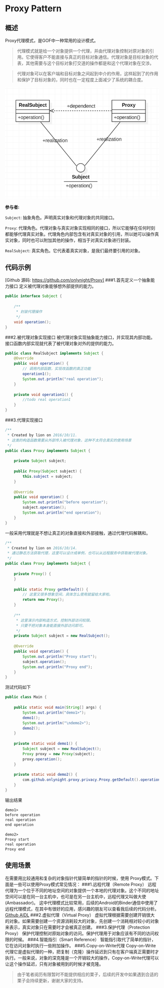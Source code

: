 Proxy Pattern
=============

概述
----
Proxy代理模式，是GOF中一种常用的设计模式。

>代理模式就是给一个对象提供一个代理，并由代理对象控制对原对象的引用。它使得客户不能直接与真正的目标对象通信。代理对象是目标对象的代表，其他需要与这个目标对象打交道的操作都是和这个代理对象在交涉。

>代理对象可以在客户端和目标对象之间起到中介的作用，这样起到了的作用和保护了目标对象的，同时也在一定程度上面减少了系统的耦合度。

![uml类图](./images/uml.png)

**参与者:**

```Subject```: 抽象角色。声明真实对象和代理对象的共同接口。

```Proxy```: 代理角色。代理对象与真实对象实现相同的接口，所以它能够在任何时刻都能够代理真实对象。代理角色内部包含有对真实对象的引用，所以她可以操作真实对象，同时也可以附加其他的操作，相当于对真实对象进行封装。

```RealSubject```: 真实角色。它代表着真实对象，是我们最终要引用的对象。

代码示例
-------
[Github 源码: https://github.com/onlynight/Proxy]
###1.首先定义一个抽象能力接口
定义被代理对象能够想外部提供的能力。

```java
public interface Subject {

    /**
     * 封装代理操作
     */
    void operation();
}
```

###2.被代理对象实现接口
被代理对象实现抽象能力接口，并实现其内部功能。接口函数内部实现就代表了被代理对象对外的提供的能力。

```java
public class RealSubject implements Subject {
    @Override
    public void operation() {
        // 调用内部函数，实现改函数的真正功能
        operation1();
        System.out.println("real operation");
    }

    private void operation1() {
        //todo real operation1
    }
}
```

###3.代理实现接口

```java
/**
 * Created by lion on 2016/10/11.
 * 这类的构造函数需要从外部传入被代理对象，这种不太符合真实的使用场景
 */
public class Proxy implements Subject {

    private Subject subject;

    public Proxy(Subject subject) {
        this.subject = subject;
    }

    @Override
    public void operation() {
        System.out.println("before operation");
        subject.operation();
        System.out.println("end operation");
    }
}
```

一般采用代理就是不想让真正的对象直接和外部接触，通过代理代码解耦和。

```java
/**
 * Created by lion on 2016/10/14.
 * 通过静态方法获取代理，这里可以设计成单例，也可以从远程服务中获取被代理对象。
 */
public class Proxy implements Subject {

    private Proxy() {
    }

    public static Proxy getDefault() {
        // 这里又很多想象空间，具体怎么使用就留给大家啦。
        return new Proxy();
    }

    /**
     * 这里演示内部构造方式，控制外部访问权限。
     * 只要不把对象本身能直接外部访问即可。
     */
    private Subject subject = new RealSubject();

    @Override
    public void operation() {
        System.out.println("Proxy start");
        subject.operation();
        System.out.println("Proxy end");
    }
}
```

测试代码如下

```java
public class Main {

    public static void main(String[] args) {
        System.out.println("demo1>");
        demo1();
        System.out.println("\ndemo2>");
        demo2();
    }

    private static void demo1() {
        Subject subject = new RealSubject();
        Proxy proxy = new Proxy(subject);
        proxy.operation();
    }

    private static void demo2() {
        com.github.onlynight.proxy.privacy.Proxy.getDefault().operation();
    }
}
```

输出结果

```text
demo1>
before operation
real operation
end operation

demo2>
Proxy start
real operation
Proxy end
```

使用场景
-------
在需要用比较通用和复杂的对象指针代替简单的指针的时候，使用 Proxy模式。下面是一些可以使用Proxy模式常见情况：
###1.远程代理（Remote  Proxy）
远程代理为一个位于不同的地址空间的对象提供一个本地的代理对象。这个不同的地址空间可以是在同一台主机中，也可是在另一台主机中，远程代理又叫做大使(Ambassador)。
这中代理模式比较常用，后续的Android的Binder通信中使用了远程代理模式，在其中有很好的应用，感兴趣的朋友可以查看我后续的代码分析。[Github AIDL]
###2.虚拟代理（Virtual Proxy）
虚拟代理根据需要创建开销很大的对象。如果需要创建一个资源消耗较大的对象，先创建一个消耗相对较小的对象来表示，真实对象只在需要时才会被真正创建。 
###3.保护代理（Protection Proxy）
保护代理控制对原始对象的访问。保护代理用于对象应该有不同的访问权限的时候。
###4.智能指引（Smart Reference）
智能指引取代了简单的指针，它在访问对象时执行一些附加操作。
###5.Copy-on-Write代理
Copy-on-Write代理它是虚拟代理的一种，把复制（克隆）操作延迟到只有在客户端真正需要时才执行。一般来说，对象的深克隆是一个开销较大的操作，Copy-on-Write代理可以让这个操作延迟，只有对象被用到的时候才被克隆。

>由于笔者阅历有限暂时不能提供相应的栗子，后续的开发中如果遇到合适的栗子会持续更新，谢谢大家的支持。

[Github 源码: https://github.com/onlynight/Proxy]: https://github.com/onlynight/Proxy
[Github AIDL]: https://github.com/onlynight/AIDL_demo